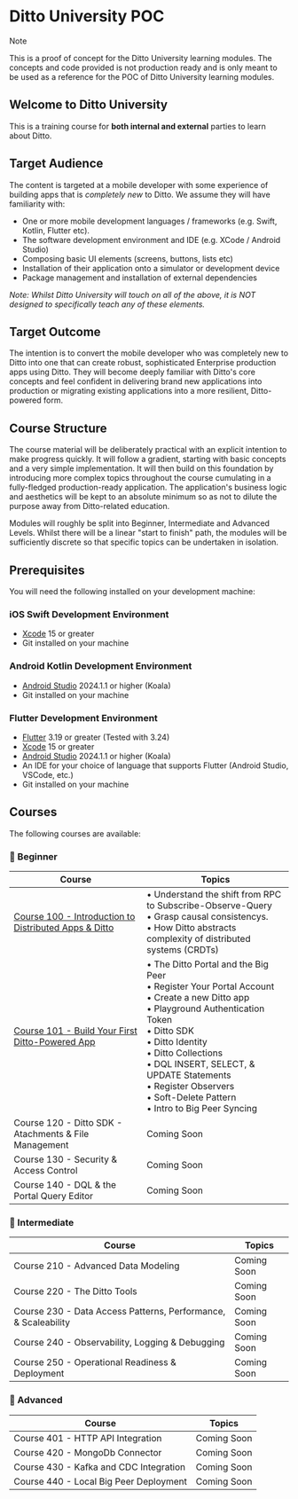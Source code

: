 # Ditto University POC

> [!NOTE] 
>This is a proof of concept for the Ditto University learning modules.  The concepts and code provided is not production ready and is only meant to be used as a reference for the POC of Ditto University learning modules. 

## Welcome to Ditto University

This is a training course for **both internal and external** parties to learn about Ditto.

## Target Audience

The content is targeted at a mobile developer with some experience of building apps that is *completely new* to Ditto. We assume they will have familiarity with:

- One or more mobile development languages / frameworks (e.g. Swift, Kotlin, Flutter etc).
- The software development environment and IDE (e.g. XCode / Android Studio)
- Composing basic UI elements (screens, buttons, lists etc)
- Installation of their application onto a simulator or development device
- Package management and installation of external dependencies

*Note: Whilst Ditto University will touch on all of the above, it is NOT designed to specifically teach any of these elements.*

## Target Outcome

The intention is to convert the mobile developer who was completely new to Ditto into one that can create robust, sophisticated Enterprise production apps using Ditto. They will become deeply familiar with Ditto's core concepts and feel confident in delivering brand new applications into production or migrating existing applications into a more resilient, Ditto-powered form.

## Course Structure

The course material will be deliberately practical with an explicit intention to make progress quickly. It will follow a gradient, starting with basic concepts and a very simple implementation. It will then build on this foundation by introducing more complex topics throughout the course cumulating in a fully-fledged production-ready application. The application's business logic and aesthetics will be kept to an absolute minimum so as not to dilute the purpose away from Ditto-related education.

Modules will roughly be split into Beginner, Intermediate and Advanced Levels. Whilst there will be a linear "start to finish" path, the modules will be sufficiently discrete so that specific topics can be undertaken in isolation.

## Prerequisites

You will need the following installed on your development machine: 

### iOS Swift Development Environment
- [Xcode](https://developer.apple.com/xcode/) 15 or greater
- Git installed on your machine 

### Android Kotlin Development Environment
- [Android Studio](https://developer.android.com/studio) 2024.1.1 or higher (Koala)
- Git installed on your machine 

### Flutter Development Environment
- [Flutter](https://flutter.dev/) 3.19 or greater (Tested with 3.24)
- [Xcode](https://developer.apple.com/xcode/) 15 or greater
- [Android Studio](https://developer.android.com/studio) 2024.1.1 or higher (Koala)
- An IDE for your choice of language that supports Flutter (Android Studio, VSCode, etc.)
- Git installed on your machine 


## Courses

The following courses are available: 

### 📖 Beginner
| Course | Topics |
| ------ | ------ |
| [Course 100 - Introduction to Distributed Apps & Ditto](course-100/README.md) |  • Understand the shift from RPC to Subscribe-Observe-Query <br> • Grasp causal consistencys. <br> • How Ditto abstracts complexity of distributed systems (CRDTs) |
| [Course 101 - Build Your First Ditto-Powered App](course-101/README.md) | • The Ditto Portal and the Big Peer <br> • Register Your Portal Account <br> • Create a new Ditto app <br> • Playground Authentication Token <br> • Ditto SDK <br> • Ditto Identity <br> • Ditto Collections <br> • DQL INSERT, SELECT, & UPDATE Statements <br> • Register Observers <br> • Soft-Delete Pattern <br>  • Intro to Big Peer Syncing | 
| Course 120 - Ditto SDK - Atachments & File Management | Coming Soon |
| Course 130 - Security & Access Control | Coming Soon |
| Course 140 - DQL & the Portal Query Editor | Coming Soon |

### 📖 Intermediate
| Course | Topics |
| ------ | ------ |
| Course 210 - Advanced Data Modeling | Coming Soon |
| Course 220 - The Ditto Tools | Coming Soon |
| Course 230 - Data Access Patterns, Performance, & Scaleability | Coming Soon |
| Course 240 - Observability, Logging & Debugging | Coming Soon |
| Course 250 - Operational Readiness & Deployment | Coming Soon |

### 📖 Advanced
| Course | Topics |
| ------ | ------ |
| Course 401 - HTTP API Integration | Coming Soon |
| Course 420 - MongoDb Connector | Coming Soon |
| Course 430 - Kafka and CDC Integration | Coming Soon|
| Course 440 - Local Big Peer Deployment | Coming Soon |
